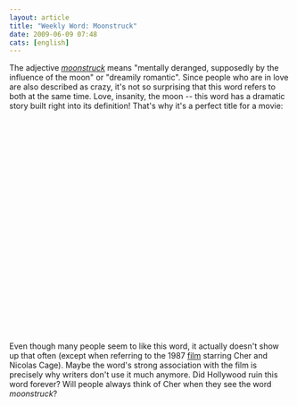 ```yaml
---
layout: article
title: "Weekly Word: Moonstruck"
date: 2009-06-09 07:48
cats: [english]
---
```

The adjective <em><a href="http://dictionary.reference.com/browse/moonstruck">moonstruck</a></em> means "mentally deranged, supposedly by the influence of the moon" or "dreamily romantic". Since people who are in love are also described as crazy, it's not so surprising that this word refers to both at the same time. Love, insanity, the moon -- this word has a dramatic story built right into its definition! That's why it's a perfect title for a movie:

<div class="figure"><object width="480" height="385"><param name="movie" value="http://www.youtube-nocookie.com/v/zIcIyLr92YM&hl=en&fs=1&rel=0"></param><param name="allowFullScreen" value="true"></param><param name="allowscriptaccess" value="always"></param><embed src="http://www.youtube-nocookie.com/v/zIcIyLr92YM&hl=en&fs=1&rel=0" type="application/x-shockwave-flash" allowscriptaccess="always" allowfullscreen="true" width="480" height="385"></embed></object></div>

Even though many people seem to like this word, it actually doesn't show up that often (except when referring to the 1987 <a href="http://www.imdb.com/title/tt0093565/" title="Moonstruck on IMDB">film</a> starring Cher and Nicolas Cage). Maybe the word's strong association with the film is precisely why writers don't use it much anymore. Did Hollywood ruin this word forever? Will people always think of Cher when they see the word <em>moonstruck</em>?
